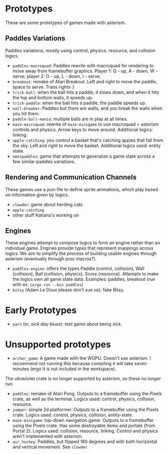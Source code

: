# Prototypes

These are some prototypes of games made with asterism.

## Paddles Variations

Paddles variations, mostly using control, physics, resource, and collision logics.

- `paddles-macroquad`: Paddles rewrite with macroquad for rendering to move away from framebuffer graphics. Player 1: Q - up, A - down, W - serve; player 2: O - up, L - down, I - serve.
- `breakout`: remake of Atari Breakout. Left and right to move the paddle, space to serve. Trans rights :)
- `trick-ball`: when the ball hits a paddle, it slows down, and when it hits the top and bottom walls, it speeds up.
- `trick-paddle`: when the ball hits a paddle, the paddle speeds up.
- `wall-breaker`: Paddles but there are walls, and you break the walls when you hit them.
- `paddle-ball-mania`: multiple balls are in play at all times.
- `maze-macroquad`: rewrite of `maze-minigame` to use macroquad + asterism controls and physics. Arrow keys to move around. Additional logics: linking.
- `apple-catching`: you control a basket that's catching apples that fall from the sky. Left and right to move the basket. Additional logics used: entity state.
- `omnipaddles`: game that attempts to generalize a game state across a few similar paddles variations.

## Rendering and Communication Channels

These games use a json file to define sprite animations, which play based on information given by logics.

- `clowder`: game about herding cats
- `apple-catching`
- other stuff Katiana's working on

## Engines

These engines attempt to compose logics to form an engine rather than an individual game. Engines provide types that represent mappings across logics. We aim to simplify the process of building usable engines through asterism (eventually through proc macros?).

- `paddles-engine`: offers the types Paddle (control, collision), Wall (collision), Ball (collision, physics), Score (resource). Attempts to make the logics own all game state data. Examples: paddles, breakout (run with ex. `cargo run --bin paddles`)
- `bitsy` (Adam Le Doux please don't sue us): fake Bitsy.

# Early Prototypes

- `yarn` (or, _sick day blues_): text game about being sick.

# Unsupported prototypes

- `archer_game`: A game made with the WGPU. Doesn't use asterism. I recommend not running this because compiling it will take seven minutes (ergo it is not included in the workspace).

The ultraviolet crate is no longer supported by asterism, so these no longer run:

- `paddles`: remake of Atari Pong. Outputs to a framebuffer using the Pixels crate, as well as the terminal. Logics used: control, physics, collision, resource.
- `jumper`: simple 2d platformer. Outputs to a framebuffer using the Pixels crate. Logics used: control, physics, collision, entity-state.
- `maze-minigame`: top-down navigation game. Outputs to a framebuffer using the Pixels crate. Has some destroyable items and portals (from Portal 2). Logics used: collision, resource, linking. Control and physics aren't implemented with asterism.
- `air_hockey`: Paddles, but flipped 180 degrees and with both horizontal and vertical movement. See `clowder`.

<!-- some of the text here for earlier prototypes is originally from a writeup for a demo from Summer 2020, by Cynthia Li and Julie Ye: https://pom-itb-gitlab01.campus.pomona.edu/cxla2018/asterism-demo. -->
